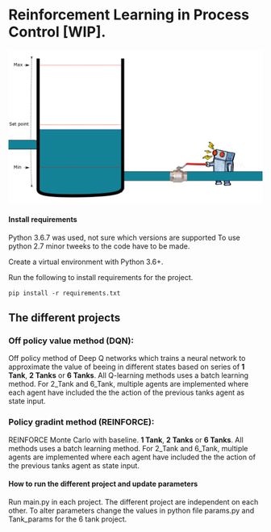 # Reinforcement Learning in Process Control [WIP].
![alt text](DescriptionImage.png)


#### Install requirements
Python 3.6.7 was used, not sure which versions are supported
To use python 2.7 minor tweeks to the code have to be made.

Create a virtual environment with Python 3.6+.

Run the following to install requirements for the project.
```shell
pip install -r requirements.txt
```
## The different projects
### Off policy value method (DQN):
Off policy method of Deep Q networks which trains a neural network to approximate the value of beeing in different states based on series of **1 Tank**, **2 Tanks** or **6 Tanks**. All Q-learning methods uses a batch learning method. For 2_Tank and 6_Tank, multiple agents are implemented where each agent have included the the action of the previous tanks agent as state input.

### Policy gradint method (REINFORCE):
REINFORCE Monte Carlo with baseline. **1 Tank**, **2 Tanks** or **6 Tanks**. All methods uses a batch learning method. For 2_Tank and 6_Tank, multiple agents are implemented where each agent have included the the action of the previous tanks agent as state input.


#### How to run the different project and update parameters
Run main.py in each project. The different project are independent on each other.
To alter parameters change the values in python file params.py and Tank_params for the 6 tank project.



